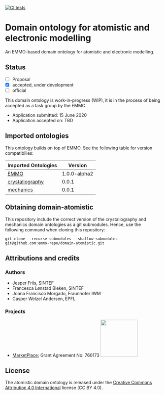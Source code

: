 [![CI tests](https://github.com/emmo-repo/domain-atomistic/workflows/CI%20tests/badge.svg)](https://github.com/emmo-repo/domain-atomistic/actions/)


Domain ontology for atomistic and electronic modelling
======================================================
An EMMO-based domain ontology for atomistic and electronic modelling.


Status
------
- [ ] Proposal
- [X] accepted, under development
- [ ] official

This domain ontology is work-in-progress (WIP), it is in the process of being accepted as a task group by the EMMC.

* Application submitted: 15 June 2020
* Application accepted on: TBD


Imported ontologies
-------------------
This ontology builds on top of EMMO. See the following table for version
compatibilies:

| Imported Ontologies  | Version           |
| -------------------- | ----------------- |
| [EMMO][1]            | 1.0.0-alpha2      |
| [crystallography][2] | 0.0.1             |
| [mechanics][3]       | 0.0.1             |


Obtaining domain-atomistic
--------------------------
This repository include the correct version of the crystallography and
mechanics domain ontologies as a git submodules.  Hence, use the
following command when cloning this repository:

    git clone --recurse-submodules --shallow-submodules git@github.com:emmo-repo/domain-atomistic.git


Attributions and credits
------------------------
### Authors
- Jesper Friis, SINTEF
- Francesca Lønstad Bleken, SINTEF
- Joana Francisco Morgado, Fraunhofer IWM
- Casper Welzel Andersen, EPFL

### Projects
- [MarketPlace](https://www.the-marketplace-project.eu/);
  Grant Agreement No: 760173
  <img src="https://www.the-marketplace-project.eu/content/dam/iwm/the-marketplace-project/images/MARKETPLACE_LOGO_300dpi.png" width="120">


License
-------
The atomistic domain ontology is released under the [Creative
Commons Attribution 4.0 International](https://creativecommons.org/licenses/by/4.0/legalcode) license (CC BY 4.0).


[1]: https://github.com/emmo-repo/EMMO
[2]: https://github.com/emmo-repo/domain-crystallography
[3]: https://github.com/emmo-repo/domain-atomistic/mechanics.owl
